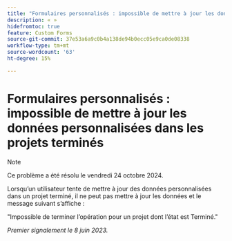 ```yaml
---
title: "Formulaires personnalisés : impossible de mettre à jour les données personnalisées dans les projets terminés"
description: « »
hidefromtoc: true
feature: Custom Forms
source-git-commit: 37e53a6a9c0b4a138de94b0ecc05e9ca0de08338
workflow-type: tm+mt
source-wordcount: '63'
ht-degree: 15%

---
```



# Formulaires personnalisés : impossible de mettre à jour les données personnalisées dans les projets terminés

>[!NOTE]
>
>Ce problème a été résolu le vendredi 24 octobre 2024.

Lorsqu’un utilisateur tente de mettre à jour des données personnalisées dans un projet terminé, il ne peut pas mettre à jour les données et le message suivant s’affiche :

&quot;Impossible de terminer l’opération pour un projet dont l’état est Terminé.&quot;

_Premier signalement le 8 juin 2023._
